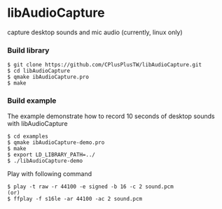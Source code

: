 # libAudioCapture
capture desktop sounds and mic audio (currently, linux only)

### Build library

~~~~
$ git clone https://github.com/CPlusPlusTW/libAudioCapture.git
$ cd libAudioCapture
$ qmake ibAudioCapture.pro
$ make
~~~~

### Build example

The example demonstrate how to record 10 seconds of desktop sounds with libAudioCapture

~~~~
$ cd examples
$ qmake ibAudioCapture-demo.pro
$ make
$ export LD_LIBRARY_PATH=../
$ ./libAudioCapture-demo
~~~~

Play with following command

~~~~
$ play -t raw -r 44100 -e signed -b 16 -c 2 sound.pcm
(or)
$ ffplay -f s16le -ar 44100 -ac 2 sound.pcm 
~~~~

